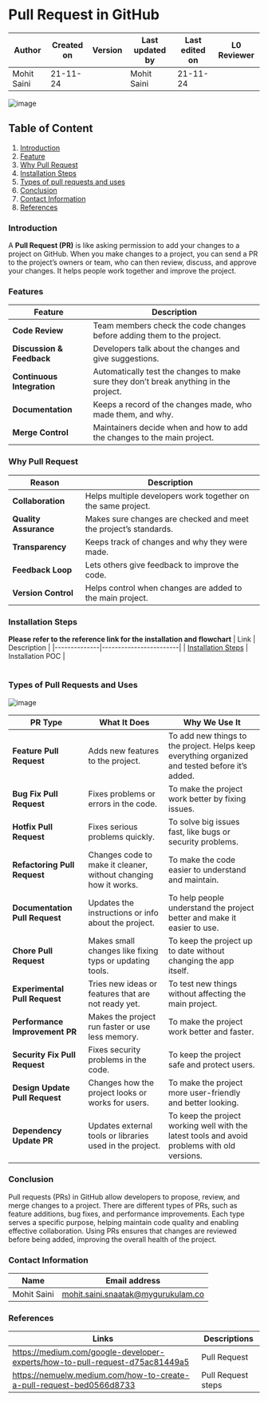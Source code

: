 # Pull Request in GitHub 


| **Author** | **Created on** | **Version** | **Last updated by** | **Last edited on** | **L0 Reviewer** |
|------------|--------------|------------|-------------|------------|-----------|
| Mohit Saini | 21-11-24 |  | Mohit Saini | 21-11-24 |  |

![image](https://github.com/user-attachments/assets/708172a1-2871-4012-9d98-52ae56692e6d)

## Table of Content
1. [Introduction](#introduction)
2. [Feature](#features)
3. [Why Pull Request](#why-pull-request)
4. [Installation Steps](#installation-steps)
5. [Types of pull requests and uses](#types-of-pull-requests-and-uses)
6. [Conclusion](#conclusion)
7. [Contact Information](#contact-information)
8. [References](#references)



### Introduction

A **Pull Request (PR)** is like asking permission to add your changes to a project on GitHub. When you make changes to a project, you can send a PR to the project’s owners or team, who can then review, discuss, and approve your changes. It helps people work together and improve the project.




### Features 

| Feature                  | Description                                                                                      |
|--------------------------|--------------------------------------------------------------------------------------------------|
| **Code Review**           | Team members check the code changes before adding them to the project.                           |
| **Discussion & Feedback** | Developers talk about the changes and give suggestions.                                          |
| **Continuous Integration**| Automatically test the changes to make sure they don’t break anything in the project.            |
| **Documentation**         | Keeps a record of the changes made, who made them, and why.                                      |
| **Merge Control**         | Maintainers decide when and how to add the changes to the main project.                          ||


### Why Pull Request

| Reason              | Description                                                                                  |
|---------------------|----------------------------------------------------------------------------------------------|
| **Collaboration**    | Helps multiple developers work together on the same project.                                |
| **Quality Assurance**| Makes sure changes are checked and meet the project’s standards.                             |
| **Transparency**     | Keeps track of changes and why they were made.                                               |
| **Feedback Loop**    | Lets others give feedback to improve the code.                                               |
| **Version Control**  | Helps control when changes are added to the main project.                                    |


### Installation Steps
**Please refer to the reference link for the installation and flowchart**
| Link         | Description         |
|--------------|------------------------|
| [Installation Steps](https://github.com/avengers-p11/Documentation/blob/main/VCS%20Design%20+%20POC/Pull%20Request/PR%20POC/README.md)          | Installation POC  |
#
### Types of Pull Requests and Uses
![image](https://github.com/user-attachments/assets/4ef8fa9c-54b3-4ce9-ba46-3be55914235e)


| **PR Type**                     | **What It Does**                                                        | **Why We Use It**                                                                                     |
|----------------------------------|-------------------------------------------------------------------------|------------------------------------------------------------------------------------------------------|
| **Feature Pull Request**         | Adds new features to the project.                                        | To add new things to the project. Helps keep everything organized and tested before it’s added.       |
| **Bug Fix Pull Request**         | Fixes problems or errors in the code.                                    | To make the project work better by fixing issues.                                                     |
| **Hotfix Pull Request**          | Fixes serious problems quickly.                                         | To solve big issues fast, like bugs or security problems.                                             |
| **Refactoring Pull Request**     | Changes code to make it cleaner, without changing how it works.          | To make the code easier to understand and maintain.                                                   |
| **Documentation Pull Request**   | Updates the instructions or info about the project.                     | To help people understand the project better and make it easier to use.                               |
| **Chore Pull Request**           | Makes small changes like fixing typs or updating tools.                | To keep the project up to date without changing the app itself.                                        |
| **Experimental Pull Request**    | Tries new ideas or features that are not ready yet.                      | To test new things without affecting the main project.                                                |
| **Performance Improvement PR**   | Makes the project run faster or use less memory.                         | To make the project work better and faster.                                                           |
| **Security Fix Pull Request**    | Fixes security problems in the code.                                     | To keep the project safe and protect users.                                                           |
| **Design Update Pull Request**   | Changes how the project looks or works for users.                        | To make the project more user-friendly and better looking.                                            |
| **Dependency Update PR**         | Updates external tools or libraries used in the project.                 | To keep the project working well with the latest tools and avoid problems with old versions.          |


 ### Conclusion
Pull requests (PRs) in GitHub allow developers to propose, review, and merge changes to a project. There are different types of PRs, such as feature additions, bug fixes, and performance improvements. Each type serves a specific purpose, helping maintain code quality and enabling effective collaboration. Using PRs ensures that changes are reviewed before being added, improving the overall health of the project.

### Contact Information

| Name         | Email address          |
|--------------|------------------------|
| Mohit Saini          | mohit.saini.snaatak@mygurukulam.co  |


### References
| Links                                             | Descriptions                                                    |
|---------------------------------------------------|-----------------------------------------------------------------|
|https://medium.com/google-developer-experts/how-to-pull-request-d75ac81449a5|Pull Request |
|https://nemuelw.medium.com/how-to-create-a-pull-request-bed0566d8733| Pull Request steps|




